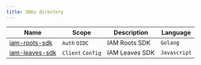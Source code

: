 ```yaml
---
title: SDKs directory
---
```


| Name | Scope | Description | Language |
| ---- | ----- | ----------- | -------- |
| [iam-roots-sdk](/sdk/iam-roots-sdk/) | `Auth` `OIDC` | IAM Roots SDK | `Golang` |
| [iam-leaves-sdk](/sdk/iam-leaves-sdk/) | `Client` `Config` | IAM Leaves SDK | `Javascript` |

